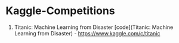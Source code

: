 # Kaggle-Competitions
1. Titanic: Machine Learning from Disaster [code](Titanic: Machine Learning from Disaster) - https://www.kaggle.com/c/titanic
